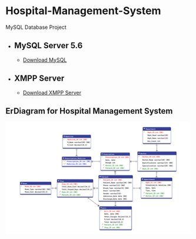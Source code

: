 # Hospital-Management-System
MySQL Database Project

- ## MySQL Server 5.6
  - [Download MySQL](https://www.mysql.com/downloads/)

- ## XMPP Server
  - [Download XMPP Server](https://www.apachefriends.org/)

## ErDiagram for Hospital Management System

<img
src="SS for testing queries\ErDiagram.png"
  alt="ErDiagram for Hospital Management System"
  title="Optional title"
  style="display: inline-block; margin: 0 auto; max-width: 900px max-height: 900px">
